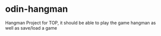 # odin-hangman

Hangman Project for TOP, it should be able to play the game hangman as well as save/load a game